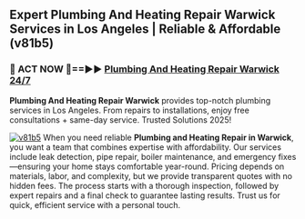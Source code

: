 ## Expert Plumbing And Heating Repair Warwick Services in Los Angeles | Reliable & Affordable (v81b5)  

<h3>🚿 ACT NOW 🌟==►► <a href="https://tinyurl.com/2ne6vx2x" rel="nofollow">Plumbing And Heating Repair Warwick 24/7</a></h3>

**Plumbing And Heating Repair Warwick** provides top-notch plumbing services in Los Angeles. From repairs to installations, enjoy free consultations + same-day service. Trusted Solutions 2025!

[![v81b5](https://i.imgur.com/4PFF4AK.jpeg)](https://tinyurl.com/2ne6vx2x)
When you need reliable **Plumbing and Heating Repair in Warwick**, you want a team that combines expertise with affordability. Our services include leak detection, pipe repair, boiler maintenance, and emergency fixes—ensuring your home stays comfortable year-round. Pricing depends on materials, labor, and complexity, but we provide transparent quotes with no hidden fees. The process starts with a thorough inspection, followed by expert repairs and a final check to guarantee lasting results. Trust us for quick, efficient service with a personal touch.